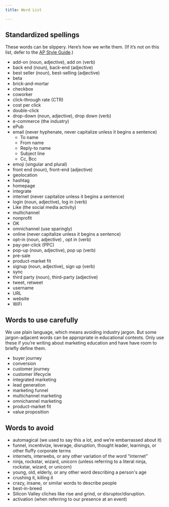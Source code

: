 ```yaml
---
title: Word List

---
```

## Standardized spellings

These words can be slippery. Here’s how we write them. (If it’s not on this list, defer to the [AP Style Guide](https://www.apstylebook.com/).)

* add-on (noun, adjective), add on (verb)
* back end (noun), back-end (adjective)
* best seller (noun), best-selling (adjective)
* beta
* brick-and-mortar
* checkbox
* coworker
* click-through rate (CTR)
* cost per click
* double-click
* drop-down (noun, adjective), drop down (verb)
* e-commerce (the industry)
* ePub
* email (never hyphenate, never capitalize unless it begins a sentence)
  * To name
  * From name
  * Reply-to name
  * Subject line
  * Cc, Bcc
* emoji (singular and plural)
* front end (noun), front-end (adjective)
* geolocation
* hashtag
* homepage
* integrate
* internet (never capitalize unless it begins a sentence)
* login (noun, adjective), log in (verb)
* Like (the social media activity)
* multichannel
* nonprofit
* OK
* omnichannel (use sparingly)
* online (never capitalize unless it begins a sentence)
* opt-in (noun, adjective)
  , opt in (verb)
* pay-per-click (PPC)
* pop-up (noun, adjective), pop up (verb)
* pre-sale
* product-market fit
* signup (noun, adjective), sign up (verb)
* sync
* third party (noun), third-party (adjective)
* tweet, retweet
* username
* URL
* website
* WiFi

## Words to use carefully

We use plain language, which means avoiding industry jargon. But some jargon-adjacent words can be appropriate in educational contexts. Only use these if you’re writing about marketing education and have have room to briefly define them.

* buyer journey
* conversion
* customer journey
* customer lifecycle
* integrated marketing
* lead generation
* marketing funnel
* multichannel marketing
* omnichannel marketing
* product-market fit
* value proposition

## Words to avoid

* automagical (we used to say this a lot, and we’re embarrassed about it)
* funnel, incentivize, leverage, disruption, thought leader, learnings, or other fluffy corporate terms
* internets, interwebs, or any other variation of the word “internet”
* ninja, rockstar, wizard, unicorn (unless referring to a literal ninja, rockstar, wizard, or unicorn)
* young, old, elderly, or any other word describing a person's age
* crushing it, killing it
* crazy, insane, or similar words to describe people
* best-in-breed
* Silicon Valley cliches like rise and grind, or disruptor/disruption.
* activation (when referring to our presence at an event)